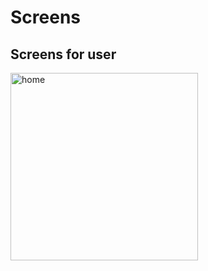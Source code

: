 # Screens

## Screens for user 

<img src="./Document/home.jpg" height="300em" alt="home" title="home">

